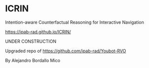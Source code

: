 # ICRIN
Intention-aware Counterfactual Reasoning for Interactive Navigation

https://ipab-rad.github.io/ICRIN/

UNDER CONSTRUCTION

Upgraded repo of https://github.com/ipab-rad/Youbot-RVO

By Alejandro Bordallo Mico
